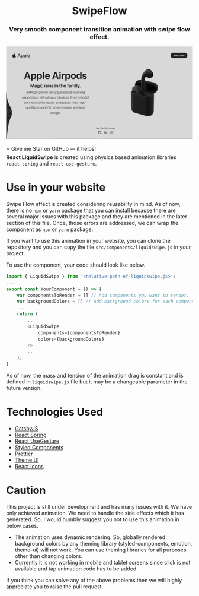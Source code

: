 
<h1 align="center"> SwipeFlow</h1> 
<h3 align="center"> Very smooth component transition animation with swipe flow effect. </h3>


<p align="center"> 
    <a href="https://liquidswipe.netlify.app/" target="_blank">
    <img src="src/images/swipe.gif"></img>
  </a>
</p>

:star: Give me Star on GitHub — it helps!  
**React LiquidSwipe** is created using physics based animation libraries `react-spring` and `react-use-gesture`.

# Use in your website

Swipe Flow effect is created considering reusability in mind. As of now, there is no `npm` or `yarn` package that you can install because there are several major issues with this package and they are mentioned in the later section of this file. Once, those errors are addressed, we can wrap the component as `npm` or `yarn` package.

If you want to use this animation in your website, you can clone the repository and you can copy the file `src/components/liquidswipe.js` in your project.

To use the component, your code should look like below.

```javascript
import { LiquidSwipe } from '<relative-path-of-liquidswipe.js>';
...
export const YourComponent = () => {
    var componentsToRender = [] // Add components you want to render.
    var backgroundColors = [] // Add background colors for each component.
    ...
    return (
        ...
        <LiquidSwipe
            components={componentsToRender}
            colors={backgroundColors}
        />
        ...
    );
}
```

As of now, the mass and tension of the animation drag is constant and is defined in `liquidswipe.js` file but it may be a changeable parameter in the future version.

# Technologies Used 

- [GatsbyJS](https://www.gatsbyjs.com/)
- [React Spring](https://www.react-spring.io/)
- [React UseGesture](https://use-gesture.netlify.app/)
- [Styled Components](https://styled-components.com/)
- [Prettier](https://prettier.io/)
- [Theme UI](https://theme-ui.com/)
- [React Icons](https://react-icons.github.io/react-icons/)


# Caution

This project is still under development and has many issues with it. We have only achieved animation. We need to handle the side effects which it has generated. So, I would humbly suggest you not to use this animation in below cases.

- The animation uses dynamic rendering. So, globally rendered background colors by any theming library (styled-components, emotion, theme-ui) will not work. You can use theming libraries for all purposes other than changing colors.
- Currently it is not working in mobile and tablet screens since click is not available and tap animation code has to be added.

If you think you can solve any of the above problems then we will highly appreciate you to raise the pull request.
